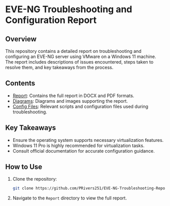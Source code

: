 # EVE-NG Troubleshooting and Configuration Report

## Overview
This repository contains a detailed report on troubleshooting and configuring an EVE-NG server using VMware on a Windows 11 machine. The report includes descriptions of issues encountered, steps taken to resolve them, and key takeaways from the process.

## Contents
- [Report](./ProblemsEncounteredWhileProvisioningLab.pdf): Contains the full report in DOCX and PDF formats.
- [Diagrams](./Diagrams): Diagrams and images supporting the report.
- [Config Files](./ConfigFiles): Relevant scripts and configuration files used during troubleshooting.

## Key Takeaways
- Ensure the operating system supports necessary virtualization features.
- Windows 11 Pro is highly recommended for virtualization tasks.
- Consult official documentation for accurate configuration guidance.

## How to Use
1. Clone the repository:
    ```bash
    git clone https://github.com/PRivers251/EVE-NG-Troubleshooting-Report.git
    ```
2. Navigate to the `Report` directory to view the full report.
